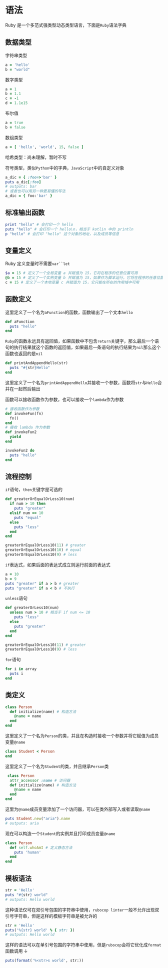 # 语法
<p id="7K5a9C5pecxBSwEAa9L7b7">

Ruby 是一个多范式强类型动态类型语言，下面是`Ruby`语法字典

</p>

<p id="qRPgdzHo9aZaYLNDExM8Rz">



</p>

<p id="2mokZ2CjYw14PhXKbQtgrX">

## 数据类型

</p>

<p id="tonBFBTGYzC2u4CKXGu6rk">

字符串类型

</p>

<p id="4EiVEb1mQcTSFhgcNUxN5B">

```Ruby
a = 'hello'
b = "world"

```


</p>

<p id="asWU5vUKU7LoGcs4Aiog94">

数字类型

</p>

<p id="wb11L3VCS1T4QBwLDzyL42">

```Ruby
a = 1
b = 1.1
c = -1
d = 1.1e15
```


</p>

<p id="pJWYHe4Zv5Z3k5n8H8Cp7L">

布尔值

</p>

<p id="iBkCBScmUqk9QBdMVPekXY">

```Ruby
a = true
b = false
```


</p>

<p id="fHNx3FDGuTyZYxu3nU16Dr">

数组类型

</p>

<p id="9ResMeoWKZgZuMzDaw45Cg">

```Ruby
a = [ 'hello', 'world', 15, false ]
```


</p>

<p id="aWD3nyfo5wHY1kctcKWuR7">

哈希类型：尚未理解，暂时不写

</p>

<p id="8gYcp7hL8gggBbxrjT5Ksw">

符号类型，类似`Python`中的字典，`JavaScript`中的自定义对象

</p>

<p id="gjpNKJ7tQy1EtyrTd5YjG2">

```Ruby
a_dic = { :foo=>'bar' }
puts a_dic[:foo]
# outputs: bar
# 或者也可以用另一种更易懂的写法
a_dic = { foo:'bar' }

```


</p>

<p id="6pq1FoH7UeYxk5fjhxjM1W">

## 标准输出函数

</p>

<p id="6EG3gm35LexRXgdzF8DUcj">

```Ruby
print "hello" # 会打印一个 hello
puts "hello" # 会打印一个 hello\n，相当于 kotlin 中的 println
p "hello" # 会打印 "hello" 这个对象的地址，以及成员等信息
```


</p>

<p id="fjhmzKghD6Qa3CAJyTpjVC">

## 变量定义

</p>

<p id="dpP7rQDMfEn9PfRbHQg5zn">

Ruby 定义变量时不需要`var``let`

</p>

<p id="p25sW1CGgAAWp1bm5BWtEL">

```Ruby
$a = 15 # 定义了一个全局变量 a 并赋值为 15，它将在程序的任意位置可用
@b = 15 # 定义了一个实例变量 b 并赋值为 15，如果作为脚本运行，它将在程序的任意位置可用，如果在类中定义，它只能在类中使用
c = 15 # 定义了一个本地变量 c 并赋值为 15，它只能在所在的作用域中可用
```


</p>

<p id="cCAT246ogntq7KGRwnhPH2">

## 函数定义

</p>

<p id="bsUcZTuVodMgxBLuC62znp">

这里定义了一个名为`aFunction`的函数，函数输出了一个文本`hello`

</p>

<p id="i3mvYLqD9CPmuXxT6rjhAs">

```Ruby
def aFunction
  puts "hello"
end
```


</p>

<p id="9SKdbT6T8MYDdetAPftsVD">

`Ruby`的函数永远具有返回值，如果函数中不包含`return`关键字，那么最后一个语句的执行结果就这个函数的返回值，如果最后一条语句的执行结果为`nil`那么这个函数也返回的是`nil`

</p>

<p id="te8FBjjJJj7GJ8S7ASQqfE">

```Ruby
def printAndAppendHello(str)
  puts "#{str}Hello"
end
```


</p>

<p id="5ssM3CNWmqp1su26bQiTe8">

这里定义了一个名为`printAndAppendHello`并接收一个参数，函数将`str`与`Hello`合并在一起然后输出

</p>

<p id="jMXstbpvofrsrTtjdwTP5D">

函数可以接收函数作为参数，也可以接收一个`lambda`作为参数

</p>

<p id="x5oJ39NsXFpyAgf6seZbEk">

```Ruby
# 接收函数作为参数
def invokeFun(fn)
  fn()
end
# 接收 lambda 作为参数
def invokeFun2
  yield
end

invokeFun2 do
  puts "hello"
end
```


</p>

<p id="hgVstePrgB4vbJ39x1HLq8">

## 流程控制

</p>

<p id="nUaiNxB4FNzjpDhPyAGroM">

`if`语句，`then`关键字是可选的

</p>

<p id="5XHZkCYHWaVdKQcRBWdedH">

```Ruby
def greaterOrEqualOrLess10(num)
  if num > 10 then
    puts "greater"
  elsif num == 10
    puts "equal"
  else
    puts "less"
  end
end

greaterOrEqualOrLess10(11) # greater
greaterOrEqualOrLess10(10) # equal
greaterOrEqualOrLess10(9) # less

```


</p>

<p id="7CzsB75yjAyRdt6hKxog7B">

`if`表达式，如果后面的表达式成立则运行前面的表达式

</p>

<p id="i3tkWCqvL3qSYd3Mcayun4">

```Ruby
a = 10
b = 9
puts "greater" if a > b # greater
puts "greater" if a < b # 不执行

```


</p>

<p id="kD61qzX1iQ2VJtUWmAu8Hy">

`unless`语句

</p>

<p id="rzndSu3VHe9kTEjN8NPhR6">

```Ruby
def greaterOrLess10(num)
  unless num > 10 # 相当于 if num <= 10
    puts "less"
  else
    puts "greater"
  end
end

greaterOrEqualOrLess10(11) # greater
greaterOrEqualOrLess10(9) # less
```


</p>

<p id="jwiuVUgvPveQJtupuzsxKC">

`for`语句

</p>

<p id="hsLHu9SMoraHBpoJkhYiyA">

```Ruby
for i in array
  puts i
end
```


</p>

<p id="hGwnWeP3AHwr7X9WgKGDh7">

## 类定义

</p>

<p id="pnUBv7kMoTgapyNbpcq2qg">

```Ruby
class Person
  def initialize(name) # 构造方法
    @name = name
  end
end
```


</p>

<p id="oFLedWdgrpYTirT9yQs7c7">

这里定义了一个名为`Person`的类，并且在构造时接收一个参数并将它赋值为成员变量`@name`

</p>

<p id="9WfTiCssmy65ATTkUqAuf4">

```Ruby
class Student < Person
end
```


</p>

<p id="jDuhRGR6jRKwTWeDV89YTV">

这里定义了一个名为`Student`的类，并且继承`Person`类

</p>

<p id="2urXu86k6uz39ab7RC7seQ">

```Ruby
 class Person
  attr_accessor :name # 访问器
  def initialize(name) # 构造方法
    @name = name
  end
end
```


</p>

<p id="ekBvk763hqi2czjpQgBzip">

这里为`@name`成员变量添加了一个访问器，可以在类外部写入或者读取`@name`

</p>

<p id="ifc82qAZ8PGKDuZcGRHXX2">

```Ruby
puts Student.new("aria").name
# outputs: aria
```


</p>

<p id="2kTutyt2a8eXGYbMZXoyft">

现在可以构造一个`Student`的实例并且打印成员变量`@name`

</p>

<p id="83V8Pc8XCnp9rnRweau2Dj">

```Ruby
class Person
  def self.whoAmI # 定义静态方法
    puts 'human'
  end
end
```


</p>

<p id="efaZDrTeRM97FK9VKWDMV3">

## 模板语法

</p>

<p id="3P2VeAvxRJ9fLmDPDkb5SH">

```Ruby
str = 'Hello'
puts "#{str} world"
# outputs: Hello world
```


</p>

<p id="2JmtVtrsvE7p4JEE1HpQWg">

这种语法仅可在双引号包围的字符串中使用，`rubocop linter`一般不允许出现双引号字符串，但是这样的模板字符串是被允许的

</p>

<p id="5Qe3nSo8tDmahcs3VEvPNp">

```Ruby
str = 'Hello'
puts('%{str} world' % { str: })
# outputs: Hello world

```


</p>

<p id="4ajFb2pdMvueLEGRv1NMvy">

这样的语法可以在单引号包围的字符串中使用，但是`rubocop`会将它优化成`format`函数调用 ↓

</p>

<p id="uNfJViGeRn4C2MMaSedamH">

```Ruby
puts(format('%<str>s world', str:))
```


</p>
